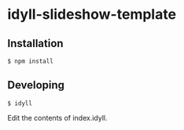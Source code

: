 # idyll-slideshow-template

## Installation

```
$ npm install
```

## Developing

```
$ idyll
```

Edit the contents of index.idyll.